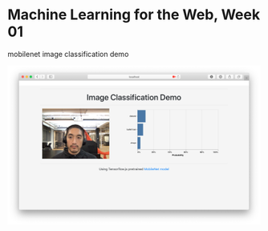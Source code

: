 # Machine Learning for the Web, Week 01

mobilenet image classification demo

![screenshot](docs/screen.png)